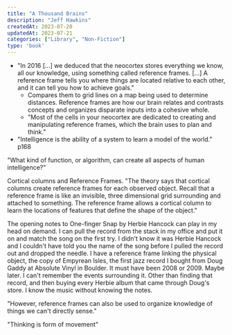 ```yaml
---
title: "A Thousand Brains"
description: "Jeff Hawkins"
createdAt: 2023-07-20
updatedAt: 2023-07-21
categories: ["Library", "Non-Fiction"]
type: 'book'
---
```


- "In 2016 [...] we deduced that the neocortex stores everything we know, all our knowledge, using something called reference frames. [...] A reference frame tells you where things are located relative to each other, and it can tell you how to achieve goals."
	- Compares them to grid lines on a map being used to determine distances. Reference frames are how our brain relates and contrasts concepts and organizes disparate inputs into a cohesive whole.
	- "Most of the cells in your neocortex are dedicated to creating and manipulating reference frames, which the brain uses to plan and think."
- "Intelligence is the ability of a system to learn a model of the world." p168

"What kind of function, or algorithm, can create all aspects of human intelligence?"

Cortical columns and Reference Frames. "The theory says that cortical columns create reference frames for each observed object. Recall that a reference frame is like an invisible, three dimensional grid surrounding and attached to something. The reference frame allows a cortical column to learn the locations of features that define the shape of the object."

The opening notes to One-finger Snap by Herbie Hancock can play in my head on demand. I can pull the record from the stack in my office and put it on and match the song on the first try. I didn't know it was Herbie Hancock and I couldn't have told you the name of the song before I pulled the record out and dropped the needle. I have a reference frame linking the physical object, the copy of Empyrean Isles, the first jazz record I bought from Doug Gaddy at Absolute Vinyl in Boulder. It must have been 2008 or 2009. Maybe later. I can't remember the events surrounding it. Other than finding that record, and then buying every Herbie album that came through Doug's store. I know the music without knowing the notes.

"However, reference frames can also be used to organize knowledge of things we can't directly sense."

"Thinking is form of movement"